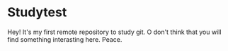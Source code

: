# Studytest

Hey!
It's my first remote repository to study git. O don't think that you will find something interasting here.
Peace.

